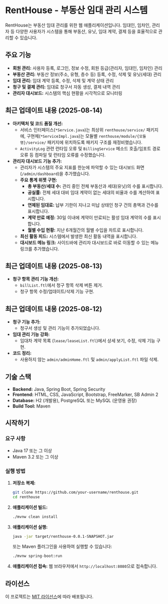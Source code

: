 # RentHouse - 부동산 임대 관리 시스템

RentHouse는 부동산 임대 관리를 위한 웹 애플리케이션입니다. 임대인, 임차인, 관리자 등 다양한 사용자가 시스템을 통해 부동산, 유닛, 임대 계약, 결제 등을 효율적으로 관리할 수 있습니다.

## 주요 기능

- **회원 관리:** 사용자 등록, 로그인, 정보 수정, 회원 등급(관리자, 임대인, 임차인) 관리
- **부동산 관리:** 부동산 정보(주소, 유형, 층수 등) 등록, 수정, 삭제 및 유닛(세대) 관리
- **임대 관리:** 임대 계약 등록, 수정, 삭제 및 계약 상태 관리
- **청구 및 결제 관리:** 임대료 청구서 자동 생성, 결제 내역 관리
- **관리자 대시보드:** 시스템의 핵심 현황을 시각적으로 모니터링

## 최근 업데이트 내용 (2025-08-14)

- **아키텍처 및 코드 품질 개선:**
    - 서비스 인터페이스(`*Service.java`)는 최상위 `renthouse/service/` 패키지에, 구현체(`*ServiceImpl.java`)는 모듈별 `renthouse/module/{모듈명}/service/` 패키지에 위치하도록 패키지 구조를 재정비했습니다.
    - `ActivityLog` 관련 런타임 오류 및 `BillingService` 메소드 호출/임포트 경로 오류 등 컴파일 및 런타임 오류를 수정했습니다.
- **관리자 대시보드 기능 추가:**
    - 관리자가 시스템의 주요 지표를 한눈에 파악할 수 있는 대시보드 화면 (`/admin/dashboard`)을 추가했습니다.
    - **주요 통계 위젯 구현:**
        - **총 부동산/세대 수:** 관리 중인 전체 부동산과 세대(유닛)의 수를 표시합니다.
        - **공실률:** 전체 세대 대비 임대 계약이 없는 세대의 비율과 수를 계산하여 표시합니다.
        - **연체된 임대료:** 납부 기한이 지나고 미납 상태인 청구 건의 총액과 건수를 표시합니다.
        - **계약 만료 예정:** 30일 이내에 계약이 만료되는 활성 임대 계약의 수를 표시합니다.
        - **월별 수입 현황:** 지난 6개월간의 월별 수입을 차트로 표시합니다.
    - **최신 활동 피드:** 시스템에서 발생한 최신 활동 내역을 표시합니다.
    - **대시보드 메뉴 링크:** 사이드바에 관리자 대시보드로 바로 이동할 수 있는 메뉴 링크를 추가했습니다.

## 최근 업데이트 내용 (2025-08-13)

- **청구 항목 관리 기능 개선:**
    - `billList.ftl`에서 청구 항목 삭제 버튼 제거.
    - 청구 항목 수정/업데이트/삭제 기능 구현.

## 최근 업데이트 내용 (2025-08-12)

- **청구 기능 추가:**
    - 청구서 생성 및 관리 기능이 추가되었습니다.
- **임대 관리 기능 강화:**
    - 임대차 계약 목록 (`lease/leaseList.ftl`)에서 상세 보기, 수정, 삭제 기능 구현.
- **코드 정리:**
    - 사용하지 않는 `admin/adminHome.ftl` 및 `admin/applyList.ftl` 파일 삭제.

## 기술 스택

- **Backend:** Java, Spring Boot, Spring Security
- **Frontend:** HTML, CSS, JavaScript, Bootstrap, FreeMarker, SB Admin 2
- **Database:** H2 (개발용), PostgreSQL 또는 MySQL (운영용 권장)
- **Build Tool:** Maven

## 시작하기

### 요구 사항

- Java 17 또는 그 이상
- Maven 3.2 또는 그 이상

### 실행 방법

1.  **저장소 복제:**
    ```bash
    git clone https://github.com/your-username/renthouse.git
    cd renthouse
    ```

2.  **애플리케이션 빌드:**
    ```bash
    ./mvnw clean install
    ```

3.  **애플리케이션 실행:**
    ```bash
    java -jar target/renthouse-0.0.1-SNAPSHOT.jar
    ```
    또는 Maven 플러그인을 사용하여 실행할 수 있습니다:
    ```bash
    ./mvnw spring-boot:run
    ```

4.  **애플리케이션 접속:**
    웹 브라우저에서 `http://localhost:8080`으로 접속합니다.

## 라이선스

이 프로젝트는 [MIT 라이선스](LICENSE)에 따라 배포됩니다.
